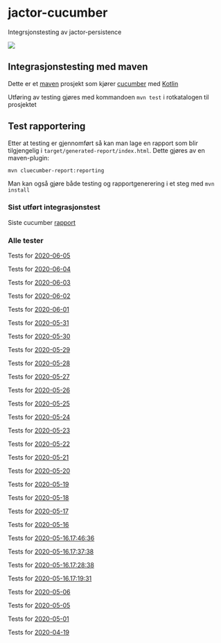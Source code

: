 # jactor-cucumber
Integrsjonstesting av jactor-persistence

![](https://github.com/jactor-rises/jactor-cucumber/workflows/bump%20version/badge.svg)

## Integrasjonstesting med maven
Dette er et [maven](https://maven.apache.org) prosjekt som kjører [cucumber](https://cucumber.io) med [Kotlin](https://kotlinlang.org)

Utføring av testing gjøres med kommandoen `mvn test` i rotkatalogen til prosjektet

## Test rapportering

Etter at testing er gjennomført så kan man lage en rapport som blir tilgjengelig i
`target/generated-report/index.html`. Dette gjøres av en maven-plugin:
```
mvn cluecumber-report:reporting
```
Man kan også gjøre både testing og rapportgenerering i et steg med `mvn install`

### Sist utført integrasjonstest

Siste cucumber [rapport](https://jactor-rises.github.io/jactor-cucumber/latest)

### Alle tester

Tests for [2020-06-05](https://jactor-rises.github.io/jactor-cucumber/generated/2020-06-05/)

Tests for [2020-06-04](https://jactor-rises.github.io/jactor-cucumber/generated/2020-06-04/)

Tests for [2020-06-03](https://jactor-rises.github.io/jactor-cucumber/generated/2020-06-03/)

Tests for [2020-06-02](https://jactor-rises.github.io/jactor-cucumber/generated/2020-06-02/)

Tests for [2020-06-01](https://jactor-rises.github.io/jactor-cucumber/generated/2020-06-01/)

Tests for [2020-05-31](https://jactor-rises.github.io/jactor-cucumber/generated/2020-05-31/)

Tests for [2020-05-30](https://jactor-rises.github.io/jactor-cucumber/generated/2020-05-30/)

Tests for [2020-05-29](https://jactor-rises.github.io/jactor-cucumber/generated/2020-05-29/)

Tests for [2020-05-28](https://jactor-rises.github.io/jactor-cucumber/generated/2020-05-28/)

Tests for [2020-05-27](https://jactor-rises.github.io/jactor-cucumber/generated/2020-05-27/)

Tests for [2020-05-26](https://jactor-rises.github.io/jactor-cucumber/generated/2020-05-26/)

Tests for [2020-05-25](https://jactor-rises.github.io/jactor-cucumber/generated/2020-05-25/)

Tests for [2020-05-24](https://jactor-rises.github.io/jactor-cucumber/generated/2020-05-24/)

Tests for [2020-05-23](https://jactor-rises.github.io/jactor-cucumber/generated/2020-05-23/)

Tests for [2020-05-22](https://jactor-rises.github.io/jactor-cucumber/generated/2020-05-22/)

Tests for [2020-05-21](https://jactor-rises.github.io/jactor-cucumber/generated/2020-05-21/)

Tests for [2020-05-20](https://jactor-rises.github.io/jactor-cucumber/generated/2020-05-20/)

Tests for [2020-05-19](https://jactor-rises.github.io/jactor-cucumber/generated/2020-05-19/)

Tests for [2020-05-18](https://jactor-rises.github.io/jactor-cucumber/generated/2020-05-18/)

Tests for [2020-05-17](https://jactor-rises.github.io/jactor-cucumber/generated/2020-05-17/)

Tests for [2020-05-16](https://jactor-rises.github.io/jactor-cucumber/generated/2020-05-16/)

Tests for [2020-05-16.17:46:36](https://jactor-rises.github.io/jactor-cucumber/generated/2020-05-16.17:46:36/)

Tests for [2020-05-16.17:37:38](https://jactor-rises.github.io/jactor-cucumber/generated/2020-05-16.17:37:38/)

Tests for [2020-05-16.17:28:38](https://jactor-rises.github.io/jactor-cucumber/generated/2020-05-16.17:28:38/)

Tests for [2020-05-16.17:19:31](https://jactor-rises.github.io/jactor-cucumber/generated/2020-05-16.17:19:31/)

Tests for [2020-05-06](https://jactor-rises.github.io/jactor-cucumber/generated/2020-05-06/)

Tests for [2020-05-05](https://jactor-rises.github.io/jactor-cucumber/generated/2020-05-05/)

Tests for [2020-05-01](https://jactor-rises.github.io/jactor-cucumber/generated/2020-05-01/)

Tests for [2020-04-19](https://jactor-rises.github.io/jactor-cucumber/generated/2020-04-19/)

